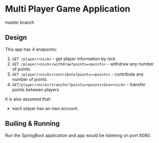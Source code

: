 # Multi Player Game Application
master branch

## Design

This app has 4 endpoints:

1. `GET /player/<nick>` - get player information by nick
2. `GET /player/<nick>/withdraw?points=<points>` - withdraw any number of points
3. `GET /player/<nick>/contribute?points=<points>` - contribute any number of points
4. `GET/player/<nick>/transfer?points=<points>&to=<nick>` - transfer points between players

It is also assumed that:
* each player has an own account.

## Builing & Running

Run the SpringBoot application and app would be listening on port 8080.
